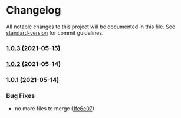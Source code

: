 # Changelog

All notable changes to this project will be documented in this file. See [standard-version](https://github.com/conventional-changelog/standard-version) for commit guidelines.

### [1.0.3](https://github.com/alexfalkowski/gocovmerge/compare/v1.0.2...v1.0.3) (2021-05-15)

### [1.0.2](https://github.com/alexfalkowski/gocovmerge/compare/v1.0.1...v1.0.2) (2021-05-14)

### 1.0.1 (2021-05-14)


### Bug Fixes

* no more files to merge ([1fe6e07](https://github.com/alexfalkowski/gocovmerge/commit/1fe6e07cc5ea23ac6f454279bbac4e04cb766344))
